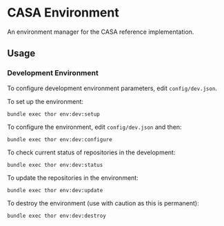 # CASA Environment

An environment manager for the CASA reference implementation.

## Usage

### Development Environment

To configure development environment parameters, edit `config/dev.json`.

To set up the environment:

```
bundle exec thor env:dev:setup
```

To configure the environment, edit `config/dev.json` and then:

```
bundle exec thor env:dev:configure
```

To check current status of repositories in the development:

```
bundle exec thor env:dev:status
```

To update the repositories in the environment:

```
bundle exec thor env:dev:update
```

To destroy the environment (use with caution as this is permanent):

```
bundle exec thor env:dev:destroy
```
